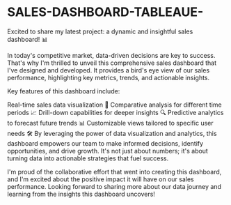 # SALES-DASHBOARD-TABLEAUE-
Excited to share my latest project: a dynamic and insightful sales dashboard! 📊

In today's competitive market, data-driven decisions are key to success. That's why I'm thrilled to unveil this comprehensive sales dashboard that I've designed and developed. It provides a bird's eye view of our sales performance, highlighting key metrics, trends, and actionable insights.

Key features of this dashboard include:

Real-time sales data visualization 🚀
Comparative analysis for different time periods 📈
Drill-down capabilities for deeper insights 🔍
Predictive analytics to forecast future trends 📊
Customizable views tailored to specific user needs 🛠️
By leveraging the power of data visualization and analytics, this dashboard empowers our team to make informed decisions, identify opportunities, and drive growth. It's not just about numbers; it's about turning data into actionable strategies that fuel success.

I'm proud of the collaborative effort that went into creating this dashboard, and I'm excited about the positive impact it will have on our sales performance. Looking forward to sharing more about our data journey and learning from the insights this dashboard uncovers!
